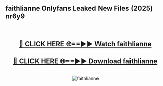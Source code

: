<h2>faithlianne Onlyfans Leaked New Files (2025) nr6y9</h2>
<br>
<div align="center">
<h2><a href="https://mediafiles.top/faithlianne&ref=git" rel="nofollow">🔴 CLICK HERE 🌐==►► Watch faithlianne</a></h2>
<h2><a href="https://mediafiles.top/faithlianne&ref=git" rel="nofollow">🔴 CLICK HERE 🌐==►► Download faithlianne</a></h2>
<br>
<a href="https://mediafiles.top/faithlianne&ref=git" rel="nofollow" data-target="animated-image.originalLink"><img src="https://i.ibb.co.com/xMMVF88/686577567.gif" alt="faithlianne" style="max-width: 100%; display: inline-block;" data-target="animated-image.originalImage"></a>
</div>
<br>
<br>